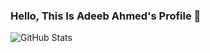 ### Hello, This Is Adeeb Ahmed's Profile 👋
![GitHub Stats](https://github-readme-stats.vercel.app/api?username=Adeebahmed333&theme=highcontrast)
